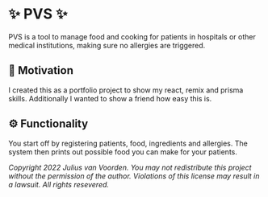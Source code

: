 # :sparkles: PVS :sparkles:
PVS is a tool to manage food and cooking for patients in hospitals or other medical institutions, making sure no allergies are triggered.

## :call_me_hand: Motivation
I created this as a portfolio project to show my react, remix and prisma skills. Additionally I wanted to show a friend how easy this is.

## :gear: Functionality
You start off by registering patients, food, ingredients and allergies. The system then prints out possible food you can make for your patients.

*Copyright 2022 Julius van Voorden. You may not redistribute this project without the permission of the author. Violations of this license may result in a lawsuit. All rights resevered.*